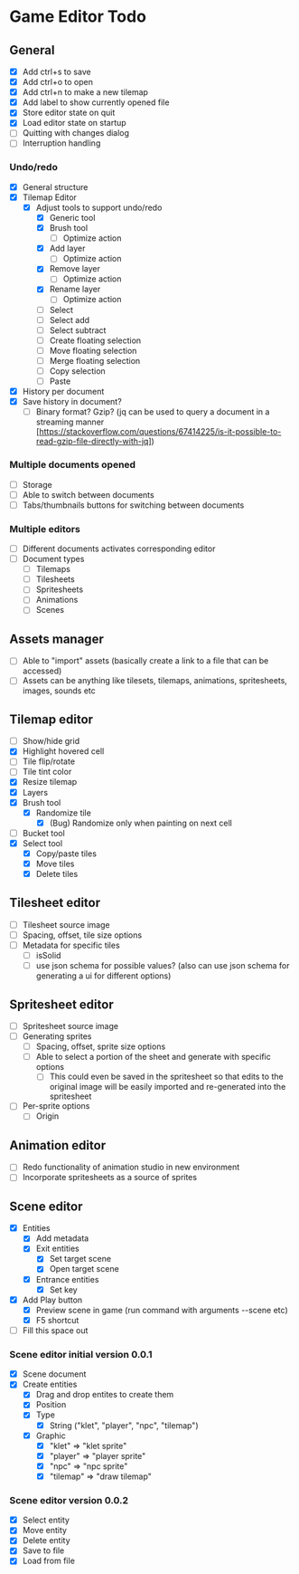 # Game Editor Todo

## General

- [x] Add ctrl+s to save
- [x] Add ctrl+o to open
- [x] Add ctrl+n to make a new tilemap
- [x] Add label to show currently opened file
- [x] Store editor state on quit
- [x] Load editor state on startup
- [ ] Quitting with changes dialog
- [ ] Interruption handling

### Undo/redo

- [x] General structure
- [x] Tilemap Editor
  - [x] Adjust tools to support undo/redo
    - [x] Generic tool
    - [x] Brush tool
      - [ ] Optimize action
    - [x] Add layer
      - [ ] Optimize action
    - [x] Remove layer
      - [ ] Optimize action
    - [x] Rename layer
      - [ ] Optimize action
    - [ ] Select
    - [ ] Select add
    - [ ] Select subtract
    - [ ] Create floating selection
    - [ ] Move floating selection
    - [ ] Merge floating selection
    - [ ] Copy selection
    - [ ] Paste
- [x] History per document
- [x] Save history in document?
  - [ ] Binary format? Gzip? (jq can be used to query a document in a streaming manner [https://stackoverflow.com/questions/67414225/is-it-possible-to-read-gzip-file-directly-with-jq])

### Multiple documents opened

- [ ] Storage
- [ ] Able to switch between documents
- [ ] Tabs/thumbnails buttons for switching between documents

### Multiple editors

- [ ] Different documents activates corresponding editor
- [ ] Document types
  - [ ] Tilemaps
  - [ ] Tilesheets
  - [ ] Spritesheets
  - [ ] Animations
  - [ ] Scenes

## Assets manager

- [ ] Able to "import" assets (basically create a link to a file that can be accessed)
- [ ] Assets can be anything like tilesets, tilemaps, animations, spritesheets, images, sounds etc

## Tilemap editor

- [ ] Show/hide grid
- [x] Highlight hovered cell
- [ ] Tile flip/rotate
- [ ] Tile tint color
- [x] Resize tilemap
- [x] Layers
- [x] Brush tool
  - [x] Randomize tile
    - [x] (Bug) Randomize only when painting on next cell
- [ ] Bucket tool
- [x] Select tool
  - [x] Copy/paste tiles
  - [x] Move tiles
  - [x] Delete tiles

## Tilesheet editor

- [ ] Tilesheet source image
- [ ] Spacing, offset, tile size options
- [ ] Metadata for specific tiles
  - [ ] isSolid
  - [ ] use json schema for possible values? (also can use json schema for generating a ui for different options)

## Spritesheet editor

- [ ] Spritesheet source image
- [ ] Generating sprites
  - [ ] Spacing, offset, sprite size options
  - [ ] Able to select a portion of the sheet and generate with specific options
    - [ ] This could even be saved in the spritesheet so that edits to the original image will be easily imported and re-generated into the spritesheet
- [ ] Per-sprite options
  - [ ] Origin

## Animation editor

- [ ] Redo functionality of animation studio in new environment
- [ ] Incorporate spritesheets as a source of sprites

## Scene editor

- [x] Entities
  - [x] Add metadata
  - [x] Exit entities
    - [x] Set target scene
    - [x] Open target scene
  - [x] Entrance entities
    - [x] Set key
- [x] Add Play button
  - [x] Preview scene in game (run command with arguments --scene etc)
  - [x] F5 shortcut
- [ ] Fill this space out

### Scene editor initial version 0.0.1

- [x] Scene document
- [x] Create entities
  - [x] Drag and drop entites to create them
  - [x] Position
  - [x] Type
    - [x] String ("klet", "player", "npc", "tilemap")
  - [x] Graphic
    - [x] "klet" => "klet sprite"
    - [x] "player" => "player sprite"
    - [x] "npc" => "npc sprite"
    - [x] "tilemap" => "draw tilemap"

### Scene editor version 0.0.2

- [x] Select entity
- [x] Move entity
- [x] Delete entity
- [x] Save to file
- [x] Load from file
